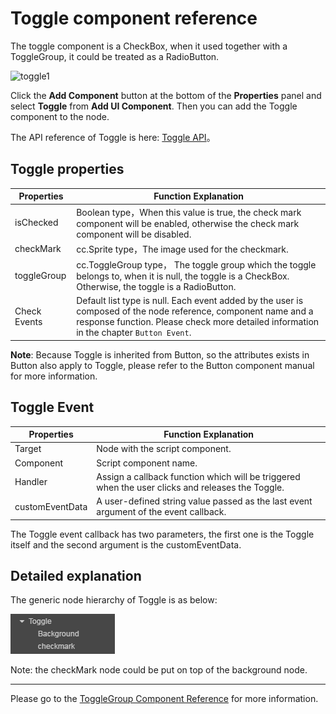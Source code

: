 # Toggle component reference

The toggle component is a CheckBox, when it used together with a ToggleGroup, it could be treated as a RadioButton.

![toggle1](./toggle/toggle.png)

Click the **Add Component** button at the bottom of the **Properties** panel and select **Toggle** from **Add UI Component**. Then you can add the Toggle component to the node.

The API reference of Toggle is here: [Toggle API](../../../api/en/classes/Toggle.html)。

## Toggle properties

| Properties       |   Function Explanation
| -------------- | ----------- |
|isChecked       | Boolean type，When this value is true, the check mark component will be enabled, otherwise the check mark component will be disabled.
|checkMark       | cc.Sprite type，The image used for the checkmark.
|toggleGroup     | cc.ToggleGroup type， The toggle group which the toggle belongs to, when it is null, the toggle is a CheckBox. Otherwise, the toggle is a RadioButton.
|Check Events    | Default list type is null. Each event added by the user is composed of the node reference, component name and a response function. Please check more detailed information in the chapter `Button Event`.

**Note**: Because Toggle is inherited from Button, so the attributes exists in Button also apply to Toggle, please refer to the Button component manual for more information.

## Toggle Event

| Properties      | Function Explanation                                                                             |
| --------------  | -----------                                                                                      |
| Target          | Node with the script component.                                                                  |
| Component       | Script component name.                                                                           |
| Handler         | Assign a callback function which will be triggered when the user clicks and releases the Toggle. |
| customEventData | A user-defined string value passed as the last event argument of the event callback.             |

The Toggle event callback has two parameters, the first one is  the Toggle itself and the second argument is the customEventData.

## Detailed explanation

The generic node hierarchy of Toggle is as below:

![toggle-node-tree](./toggle/toggle-node-tree.png)

Note: the checkMark node could be put on top of the background node.

---

Please go to the  [ToggleGroup Component Reference](toggleGroup.md) for more information.
